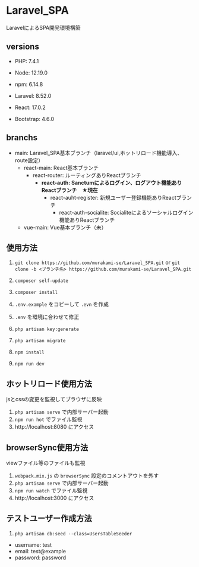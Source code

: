 # Laravel_SPA

LaravelによるSPA開発環境構築

## versions

- PHP: 7.4.1
- Node: 12.19.0
- npm: 6.14.8

- Laravel: 8.52.0
- React: 17.0.2
- Bootstrap: 4.6.0

## branchs

- main: Laravel_SPA基本ブランチ（laravel/ui,ホットリロード機能導入、route設定）
    - react-main: React基本ブランチ
        - react-router: ルーティングありReactブランチ
            - **react-auth: Sanctumによるログイン、ログアウト機能ありReactブランチ　★現在**
                - react-auht-register: 新規ユーザー登録機能ありReactブランチ
                    - react-auth-socialite: Socialiteによるソーシャルログイン機能ありReactブランチ
    - vue-main: Vue基本ブランチ（未）

## 使用方法

1. `git clone https://github.com/murakami-se/Laravel_SPA.git` 
    or
    `git clone -b <ブランチ名> https://github.com/murakami-se/Laravel_SPA.git`

1. `composer self-update`

1. `composer install`

1. `.env.example` をコピーして `.evn` を作成

1. `.env` を環境に合わせて修正

1. `php artisan key:generate`

1. `php artisan migrate`

1. `npm install`

1. `npm run dev`

## ホットリロード使用方法

jsとcssの変更を監視してブラウザに反映

1. `php artisan serve` で内部サーバー起動
1. `npm run hot` でファイル監視
1. http://localhost:8080 にアクセス

## browserSync使用方法

viewファイル等のファイルも監視

1. `webpack.mix.js` の `browserSync` 設定のコメントアウトを外す
1. `php artisan serve` で内部サーバー起動
1. `npm run watch` でファイル監視
1. http://localhost:3000 にアクセス

## テストユーザー作成方法

1. `php artisan db:seed --class=UsersTableSeeder`

- username: test
- email: test@example
- password: password
